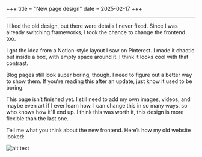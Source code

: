 +++
title = "New page design"
date = 2025-02-17
+++
<hr>
I liked the old design, but there were details I never fixed. Since I was already switching frameworks, I took the chance to change the frontend too.

I got the idea from a Notion-style layout I saw on Pinterest. I made it chaotic but inside a box, with empty space around it. I think it looks cool with that contrast.

Blog pages still look super boring, though. I need to figure out a better way to show them. If you're reading this after an update, just know it used to be boring.

This page isn’t finished yet. I still need to add my own images, videos, and maybe even art if I ever learn how. I can change this in so many ways, so who knows how it'll end up. I think this was worth it, this design is more flexible than the last one.

Tell me what you think about the new frontend. Here’s how my old website looked:

![alt text](/old.webp "idk")
